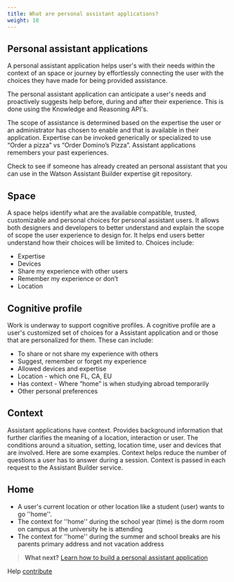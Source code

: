 ```yaml
---
title: What are personal assistant applications?
weight: 10
---
```

## Personal assistant applications

A personal assistant application helps user's with their needs within the context of an space or journey by effortlessly connecting the user with the choices they have made for being provided assistance.

The personal assistant application can anticipate a user's needs and proactively suggests help before, during and after their experience. This is done using the Knowledge and Reasoning API's.

The scope of assistance is determined based on the expertise the user or an administrator has chosen to enable and that is available in their application.  Expertise can be invoked generically or specialized to use “Order a pizza” vs “Order Domino’s Pizza”. Assistant applications remembers your past experiences.

Check to see if someone has already created an personal assistant that you can use in the Watson Assistant Builder expertise git repository.

## Space

A space helps identify what are the available compatible, trusted, customizable and personal choices for personal assistant users.   It allows both designers and developers to better understand and explain the scope of scope the user experience to design for.  It helps end users better understand how their choices will be limited to.  Choices include:

* Expertise
* Devices
* Share my experience with other users
* Remember my experience or don’t
* Location

## Cognitive profile

Work is underway to support cognitive profiles.  A cognitive profile are a user's customized set of choices for a Assistant application and or those that are personalized for them.  These can include:

* To share or not share my experience with others
* Suggest, remember or forget my experience
* Allowed devices and expertise
* Location - which one FL, CA, EU
* Has context - Where “home” is when studying abroad temporarily
* Other personal preferences

## Context

Assistant applications have context.  Provides background information that further clarifies the meaning of a location, interaction or user.  The conditions around a situation, setting, location time, user and devices that are involved.  Here are some examples. Context helps reduce the number of questions a user has to answer during a session.  Context is passed in each request to the Assistant Builder service.

## Home

* A user's current location or other location like a student (user) wants to go ''home''.  
* The context for ''home'' during the school year (time) is the dorm room on campus at the university he is attending
* The context for ''home'' during the summer and school breaks are his parents primary address and not vacation address

> **What next?** [Learn how to build a personal assistant application]({{site.baseurl}}/cognitive-application/build-applications/)

Help [contribute]({{site.baseurl}}/contribute/contribute-doc/)
